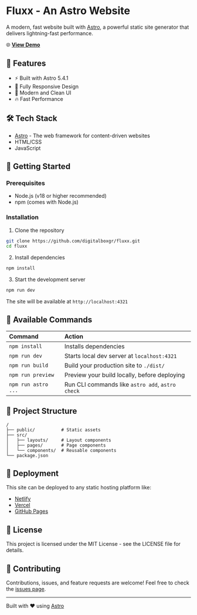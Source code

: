 # Fluxx - An Astro Website

A modern, fast website built with [Astro](https://astro.build), a powerful static site generator that delivers lightning-fast performance.

🌐 **[View Demo](https://astrojs.digitalbox.site/fluxx/)** 

## 🚀 Features

- ⚡️ Built with Astro 5.4.1
- 📱 Fully Responsive Design
- 🎨 Modern and Clean UI
- 🔥 Fast Performance

## 🛠️ Tech Stack

- [Astro](https://astro.build) - The web framework for content-driven websites
- HTML/CSS
- JavaScript

## 🚀 Getting Started

### Prerequisites

- Node.js (v18 or higher recommended)
- npm (comes with Node.js)

### Installation

1. Clone the repository
```bash
git clone https://github.com/digitalboxgr/fluxx.git
cd fluxx
```

2. Install dependencies
```bash
npm install
```

3. Start the development server
```bash
npm run dev
```

The site will be available at `http://localhost:4321`

## 📝 Available Commands

| Command                   | Action                                           |
| :------------------------ | :----------------------------------------------- |
| `npm install`             | Installs dependencies                            |
| `npm run dev`             | Starts local dev server at `localhost:4321`      |
| `npm run build`           | Build your production site to `./dist/`          |
| `npm run preview`         | Preview your build locally, before deploying     |
| `npm run astro ...`       | Run CLI commands like `astro add`, `astro check` |

## 📂 Project Structure

```text
/
├── public/          # Static assets
├── src/
│   ├── layouts/     # Layout components
│   ├── pages/       # Page components
│   └── components/  # Reusable components
└── package.json
```

## 🚀 Deployment

This site can be deployed to any static hosting platform like:
- [Netlify](https://netlify.com)
- [Vercel](https://vercel.com)
- [GitHub Pages](https://pages.github.com)

## 📄 License

This project is licensed under the MIT License - see the LICENSE file for details.

## 🤝 Contributing

Contributions, issues, and feature requests are welcome! Feel free to check the [issues page](https://github.com/digitalboxgr/fluxx/issues).

---
Built with ❤️ using [Astro](https://astro.build)
